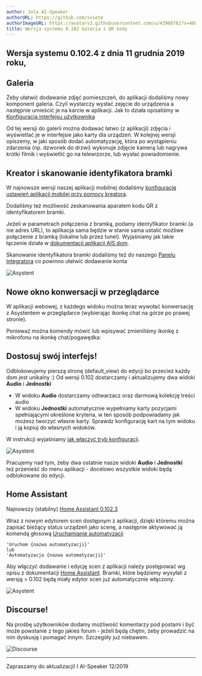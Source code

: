 ```yaml
---
author: Jola AI-Speaker
authorURL: https://github.com/sviete
authorImageURL: https://avatars3.githubusercontent.com/u/43966761?s=460&v=4
title: Wersja systemu 0.102 Galeria i QR kody
---
```


## Wersja systemu 0.102.4 z dnia 11 grudnia 2019 roku,

## Galeria

Żeby ułatwić dodawanie zdjęć pomieszczeń, do aplikacji dodaliśmy nowy komponent galeria. Czyli wystarczy wysłać zejęcie do urządzenia a następnie umieścić je na karcie w aplikacji.
Jak to działa opisaliśmy w [Konfiguracja interfejsu użytkownika](/docs/ais_app_ui_config#dodanie-własnej-karty)

[](/img/en/blog/201912/galeria.png)


Od tej wersji do galerii można dodawać łatwo (z aplikacji) zdjęcia i wyświetlać je w interfejsie jako karty dla urządzeń. W kolejnej wersji opiszemy, w jaki sposób dodać automatyzację, która po wystąpieniu zdarzenia (np. dzwonek do drzwi) wykonuje zdjęcie kamerą lub nagrywa krótki filmik i wyświetlić go na telewizorze, lub wysłać powiadomienie.

[](/img/en/blog/201912/galeria2.png)

<!--truncate-->

## Kreator i skanowanie identyfikatora bramki

W najnowsze wersji naszej aplikacji mobilnej dodaliśmy [konfigurację ustawień aplikacji mobilej przy pomocy kreatora](/docs/ais_app_android_dom#konfiguracja-za-pomocą-kreatora).

[](/img/en/frontend/ais_dom_wizard_0_mob_apk.png)


Dodaliśmy też możliwość zeskanowania aparatem kodu QR z identyfikatorem bramki.


Jeżeli w parametrach połączenia z bramką, podamy identyfikator bramki (a nie adres URL), to aplikacja sama będzie w stanie sama ustalić możliwe połączenie z bramką (lokalne lub przez tunel). Wyjaśniamy jak takie łączenie działa w [dokumentacji aplikacji AIS dom](/docs/ais_app_android_dom).


Skanowanie identyfikatora bramki dodaliśmy też do naszego [Panelu Integratora](https://powiedz.co/ords/f?p=DOM1) co powinno ułatwić dodawanie konta

![Asystent](/img/en/blog/qr_code_web.png)


## Nowe okno konwersacji w przeglądarce

W aplikacji webowej, z każdego widoku można teraz wywołać konwersację z Asystentem w przeglądarce (wybierając ikonkę chat na górze po prawej stronie).

Ponieważ można komendy mówić lub wpisywać zmieniliśmy ikonkę z mikrofonu na ikonkę chat/pogawędka:


[](/img/en/blog/201912/new_conversation.png)


## Dostosuj swój interfejs!

Odblokowujemy pierszą stronę (default_view) do edycji bo przecież każdy dom jest unikalny :)
Od wersji 0.102 dostarczamy i aktualizujemy dwa widoki **Audio** i **Jednostki**


* W widoku **Audio** dostarczamy odtwarzacz oraz darmową kolekcję treści audio
* W widoku **Jednostki** automatycznie wypełniamy karty pozycjami spełniającymi określone kryteria, w ten sposób podpowiadamy jak możesz tworzyć własne karty. Sprawdz konfigurację kart na tym widoku i ją kopiuj do własnych widoków.

W instrukcji wyjaśniamy [jak włączyć tryb konfiguracji](/docs/ais_app_ui_config).

![Asystent](/img/en/blog/201912/lovelace_custom.png)

Pracujemy nad tym, żeby dwa ostatnie nasze widoki **Audio** i **Jednostki** też przenieść do menu aplikacji - docelowo wszystkie widoki będą odblokowane do edycji.


## Home Assistant

Najnowszy (stabilny) [Home Assistant 0.102.3](https://www.home-assistant.io/blog/2019/11/20/release-102/)

Wraz z nowym edytorem scen dostępnym z aplikacji, dzięki któremu można zapisać bieżący status urządzeń jako scenę, a następnie aktywować ją komendą głosową [Uruchamianie automatyzacji
](/docs/ais_app_assistent_commands#uruchamianie-automatyzacji)

```text
'Uruchom {nazwa automatyzacji}'
lub
'Automatyzacja {nazwa automatyzacji}'
```

Aby włączyć dodawanie i edycję scen z aplikacji należy postępować wg opisu z dokumentacji [Home Assistant](https://www.home-assistant.io/docs/scene/editor/). Bramki, które będziemy wysyłali z wersją > 0.102 będą miały edytor scen już automatycznie włączony.


![Asystent](/img/en/blog/201912/scene_editor.png)


## Discourse!

Na prośbę użytkowników dodamy możliwość komentarzy pod postami i być może powstanie z tego jakieś forum - jeżeli będą chętni, żeby prowadzić na nim dyskusję i pomagać innym. Szczegóły już niebawem.

![Discourse](/img/en/blog/201912/Discourse.png)


----
Zapraszamy do aktualizacji! I
AI-Speaker 12/2019
